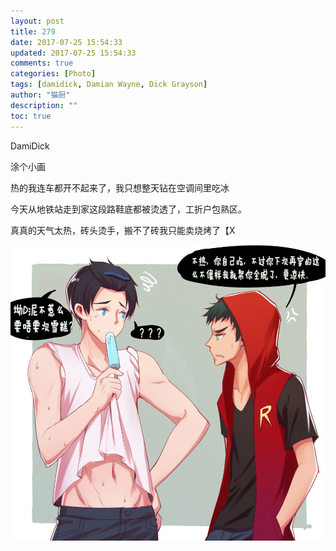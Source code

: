 ```yaml
---
layout: post
title: 279
date: 2017-07-25 15:54:33
updated: 2017-07-25 15:54:33
comments: true
categories: [Photo]
tags: [damidick, Damian Wayne, Dick Grayson]
author: "猫厨"
description: ""
toc: true
---
```


<p>DamiDick</p> 
<p>涂个小画</p> 
<p>热的我连车都开不起来了，我只想整天钻在空调间里吃冰</p> 
<p>今天从地铁站走到家这段路鞋底都被烫透了，工折户包熟区。</p> 
<p>真真的天气太热，砖头烫手，搬不了砖我只能卖烧烤了【X</p>

![](https://raw.githubusercontent.com/alicewish/meowchain247/master/img_cVZNdzJtQk9JV2NMU3BPeE0zSmp4Z2lKeEx4MW4zZERIbHAxWFYxNjJBTjNEMHVJOGxuNXR3PT0.jpg)